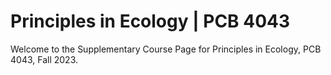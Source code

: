 # Principles in Ecology | PCB 4043
Welcome to the Supplementary Course Page for Principles in Ecology, PCB 4043, Fall 2023.
